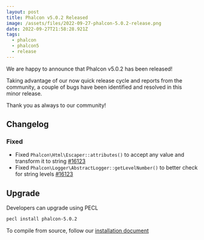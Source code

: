 ```yaml
---
layout: post
title: Phalcon v5.0.2 Released
image: /assets/files/2022-09-27-phalcon-5.0.2-release.png
date: 2022-09-27T21:58:28.921Z
tags:
  - phalcon
  - phalcon5
  - release
---
```

We are happy to announce that Phalcon v5.0.2 has been released!

<!--more-->

Taking advantage of our now quick release cycle and reports from the community, a couple of bugs have been identified and resolved in this minor release.

Thank you as always to our community!

## Changelog

### Fixed
- Fixed `Phalcon\Html\Escaper::attributes()` to accept any value and transform it to string [#16123](https://github.com/phalcon/cphalcon/issues/16123)
- Fixed `Phalcon\Logger\AbstractLogger::getLevelNumber()` to better check for string levels [#16123](https://github.com/phalcon/cphalcon/issues/16123)

## Upgrade
Developers can upgrade using PECL

```bash
pecl install phalcon-5.0.2
```

To compile from source, follow our [installation document](https://docs.phalcon.io/5.0/en/installation)
